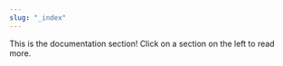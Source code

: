 ```yaml
---
slug: "_index"
---
```


This is the documentation section! Click on a section on the left to read more.